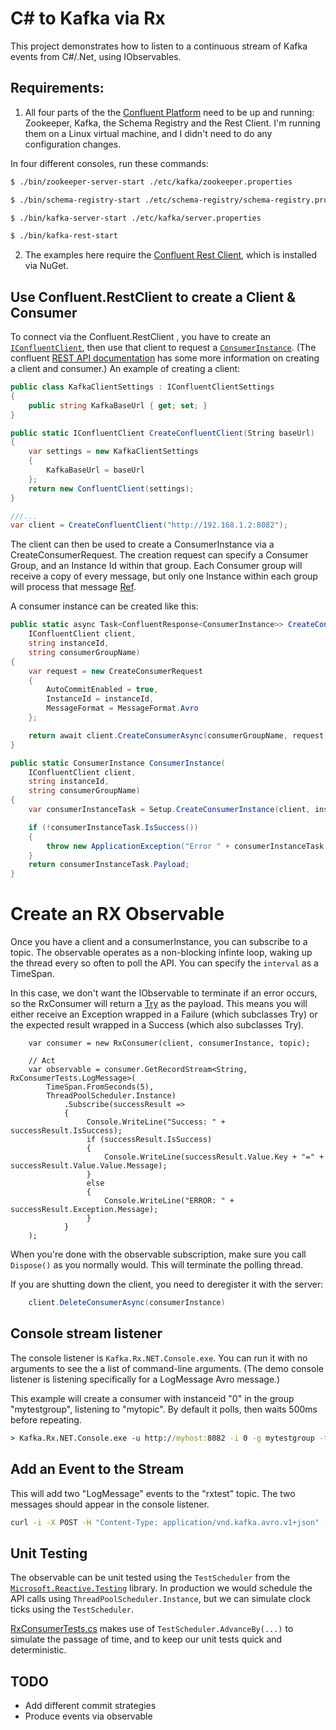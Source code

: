 # C# to Kafka via Rx

This project demonstrates how to listen to a continuous stream of Kafka events from C#/.Net, using IObservables.

## Requirements:

1) All four parts of the the [Confluent Platform](http://docs.confluent.io/1.0.1/) need to be up and running: Zookeeper, Kafka, the Schema Registry and the Rest Client.  I'm running them on a Linux virtual machine, and I didn't need to do any configuration changes.

In four different consoles, run these commands:
```bash
$ ./bin/zookeeper-server-start ./etc/kafka/zookeeper.properties

$ ./bin/schema-registry-start ./etc/schema-registry/schema-registry.properties

$ ./bin/kafka-server-start ./etc/kafka/server.properties

$ ./bin/kafka-rest-start
```
2) The examples here require the [Confluent Rest Client](https://github.com/josephjeganathan/Confluent.RestClient), which is installed via NuGet.

## Use Confluent.RestClient to create a Client & Consumer

To connect via the Confluent.RestClient , you have to create an [`IConfluentClient`](https://github.com/josephjeganathan/Confluent.RestClient/blob/master/src/Confluent.RestClient/IConfluentClient.cs), then use that client to request a [`ConsumerInstance`](https://github.com/josephjeganathan/Confluent.RestClient/blob/master/src/Confluent.RestClient/Model/ConsumerInstance.cs).  (The confluent [REST API documentation](http://confluent.io/docs/current/kafka-rest/docs/index.html) has some more information on creating a client and consumer.)  An example of creating a client:

```C#
public class KafkaClientSettings : IConfluentClientSettings
{
    public string KafkaBaseUrl { get; set; }
}

public static IConfluentClient CreateConfluentClient(String baseUrl)
{
    var settings = new KafkaClientSettings
    {
        KafkaBaseUrl = baseUrl
    };
    return new ConfluentClient(settings);
}

///...
var client = CreateConfluentClient("http://192.168.1.2:8082");

```

The client can then be used to create a ConsumerInstance via a CreateConsumerRequest.  The creation request can specify a Consumer Group, and an Instance Id within that group.  Each Consumer group will receive a copy of every message, but only one Instance within each group will process that message [Ref](http://kafka.apache.org/documentation.html#intro_consumers).

A consumer instance can be created like this:

```C#
public static async Task<ConfluentResponse<ConsumerInstance>> CreateConsumerInstance(
    IConfluentClient client,
    string instanceId,
    string consumerGroupName)
{
    var request = new CreateConsumerRequest
    {
        AutoCommitEnabled = true,
        InstanceId = instanceId,
        MessageFormat = MessageFormat.Avro
    };

    return await client.CreateConsumerAsync(consumerGroupName, request);
}

public static ConsumerInstance ConsumerInstance(
    IConfluentClient client,
    string instanceId,
    string consumerGroupName)
{
    var consumerInstanceTask = Setup.CreateConsumerInstance(client, instanceId, consumerGroupName).Result;

    if (!consumerInstanceTask.IsSuccess())
    {
        throw new ApplicationException("Error " + consumerInstanceTask.Error.ErrorCode + ": " + consumerInstanceTask.Error.Message);
    }
    return consumerInstanceTask.Payload;
}
```

# Create an RX Observable

Once you have a client and a consumerInstance, you can subscribe to a topic.  The observable operates as a non-blocking infinte loop, waking up the thread every so often to poll the API.  You can specify the `interval` as a TimeSpan.

In this case, we don't want the IObservable to terminate if an error occurs, so the RxConsumer will return a [Try](https://github.com/mikebridge/Kafka.Rx.NET/blob/master/Kafka.Rx.NET/Try.cs) as the payload.  This means you will either receive an Exception wrapped in a Failure (which subclasses Try) or the expected result wrapped in a Success (which also subclasses Try).  

```
    var consumer = new RxConsumer(client, consumerInstance, topic);
 
    // Act
    var observable = consumer.GetRecordStream<String, RxConsumerTests.LogMessage>(
        TimeSpan.FromSeconds(5),
        ThreadPoolScheduler.Instance)
            .Subscribe(successResult =>
            {
                 Console.WriteLine("Success: " + successResult.IsSuccess);
                 if (successResult.IsSuccess)
                 {
                     Console.WriteLine(successResult.Value.Key + "=" + successResult.Value.Value.Message);
                 }
                 else
                 {
                     Console.WriteLine("ERROR: " + successResult.Exception.Message);
                 }
            }
    );

```

When you're done with the observable subscription, make sure you call `Dispose()` as you normally would.  This will terminate the polling thread.

If you are shutting down the client, you need to deregister it with the server:

```c#
    client.DeleteConsumerAsync(consumerInstance)
```

## Console stream listener

The console listener is `Kafka.Rx.NET.Console.exe`.  You can run it with no arguments to see the a list of command-line arguments.  (The demo console listener is listening specifically for a LogMessage Avro message.)

This example will create a consumer with instanceid "0" in the group "mytestgroup", listening to "mytopic".  By default it polls, then waits 500ms before repeating.

```cmd
> Kafka.Rx.NET.Console.exe -u http://myhost:8082 -i 0 -g mytestgroup -t mytopic
```

## Add an Event to the Stream

This will add two "LogMessage" events to the "rxtest" topic.  The two messages should appear in the console listener.

```bash
curl -i -X POST -H "Content-Type: application/vnd.kafka.avro.v1+json" --data '{ "value_schema": "{\"type\": \"record\", \"name\": \"LogMessage\", \"fields\": [{\"name\": \"message\", \"type\": \"string\"}]}", "records": [ {"value": {"message": "Hello #1"}},{"value": {"message": "Hello #2"}}]}' http://localhost:8082/topics/rxtest
```

## Unit Testing

The observable can be unit tested using the `TestScheduler` from the  [`Microsoft.Reactive.Testing`](https://www.nuget.org/packages/Rx-Testing/) library.  In production we would schedule the API calls using `ThreadPoolScheduler.Instance`, but we can simulate clock ticks using the `TestScheduler`.

[RxConsumerTests.cs](https://github.com/mikebridge/Kafka.Rx.NET/blob/master/Kafka.Rx.NET.Tests/RxConsumerTests.cs) makes use of `TestScheduler.AdvanceBy(...)` to simulate the passage of time, and to keep our unit tests quick and deterministic.

## TODO

- Add different commit strategies
- Produce events via observable
